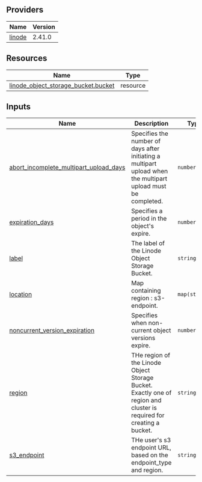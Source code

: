 ## Providers

| Name | Version |
|------|---------|
| <a name="provider_linode"></a> [linode](#provider\_linode) | 2.41.0 |

## Resources

| Name | Type |
|------|------|
| [linode_object_storage_bucket.bucket](https://registry.terraform.io/providers/linode/linode/2.41.0/docs/resources/object_storage_bucket) | resource |

## Inputs

| Name | Description | Type | Default | Required |
|------|-------------|------|---------|:--------:|
| <a name="input_abort_incomplete_multipart_upload_days"></a> [abort\_incomplete\_multipart\_upload\_days](#input\_abort\_incomplete\_multipart\_upload\_days) | Specifies the number of days after initiating a multipart upload when the multipart upload must be completed. | `number` | `1` | no |
| <a name="input_expiration_days"></a> [expiration\_days](#input\_expiration\_days) | Specifies a period in the object's expire.  | `number` | n/a | yes |
| <a name="input_label"></a> [label](#input\_label) | The label of the Linode Object Storage Bucket. | `string` | n/a | yes |
| <a name="input_location"></a> [location](#input\_location) | Map containing region : s3-endpoint. | `map(string)` | `null` | no |
| <a name="input_noncurrent_version_expiration"></a> [noncurrent\_version\_expiration](#input\_noncurrent\_version\_expiration) | Specifies when non-current object versions expire.  | `number` | `1` | no |
| <a name="input_region"></a> [region](#input\_region) | THe region of the Linode Object Storage Bucket.  Exactly one of region and cluster is required for creating a bucket.  | `string` | `""` | no |
| <a name="input_S3_endpoint"></a> [s3\_endpoint](#input\_s3\_endpoint) | THe user's s3 endpoint URL, based on the endpoint\_type and region. | `string` | `""` | no |

